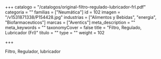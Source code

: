 +++
catalogo = "/catalogos/original-filtro-regulado-lubricador-frl.pdf"
categoria = ""
familias = ["Neumática"]
id = 102
imagen = "/v1531871338/P154428.jpg"
industrias = ["Alimentos y Bebidas", "energia", "Biofarmaceuticos"]
marcas = ["Aventics"]
meta_description = ""
meta_keywords = ""
taxonomyCover = false
title = "Filtro, Regulado, Lubricador (Frl)"
titulo = ""
type = ""
weight = 102

+++
<p>Filtro, Regulador, lubricador</p>